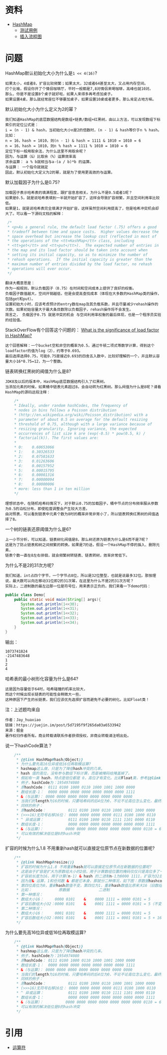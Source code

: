 # 资料

- [HashMap](../../src/main/java/xyz/zzyitj/source/java/util/HashMap.java)
  - [测试用例](../../src/test/java/xyz/zzyitj/java/util/HashMapTest.java)
  - [插入流程图](../../其他/util/HashMap/插入流程图.png)
  
# 问题

HashMap默认初始化大小为什么是`1 << 4(16)`?

    如果太小，4或者8，扩容比较频繁；如果太大，32或者64甚至太大，又占用内存空间。
    打个比喻，假设你开了个情侣咖啡厅，平时一般都是7,8对情侣来喝咖啡，高峰也就10对。
    那么，你是不是设置8个桌子就好啦，如果人来得多再考虑加桌子。
    如果设置4桌，那么就经常座位不够要加桌子，如果设置10桌或者更多，那么肯定占地方嘛。

默认初始化大小为什么定义为2的幂？

    我们知道HashMap的底层数据结构是数组+链表/数组+红黑树，由以上方法，可以发现数组下标索引的定位公式是：
    i = (n - 1) & hash，当初始化大小n是2的倍数时，(n - 1) & hash等价于n % hash。比如：
    n = 16，hash = 1010，则(n - 1) & hash = 1111 & 1010 = 1010 = 6
    n = 16，hash = 1010，则n % hash = 1111 % 1010 = 1010 = 6
    定位下标一般用取余法，为什么这里不用取余呢？
    因为，与运算（&）比取余（%）运算效率高
    求余运算： a % b就相当与a-(a / b)*b 的运算。
    与运算： 一个指令就搞定
    因此，默认初始化大定义为2的幂，就是为了使用更高效的与运算。
    
默认加载因子为什么是0.75?

    加载因子表示哈希表的填满程度，跟扩容息息相关。为什么不是0.5或者1呢？
    如果是0.5，就是说哈希表填到一半就开始扩容了，这样会导致扩容频繁，并且空间利用率比较低。
    如果是1，就是说哈希表完全填满才开始扩容，这样虽然空间利用提高了，但是哈希冲突机会却大了。可以看一下源码文档的解释：

```java
 /*
 * <p>As a general rule, the default load factor (.75) offers a good
 * tradeoff between time and space costs.  Higher values decrease the
 * space overhead but increase the lookup cost (reflected in most of
 * the operations of the <tt>HashMap</tt> class, including
 * <tt>get</tt> and <tt>put</tt>).  The expected number of entries in
 * the map and its load factor should be taken into account when
 * setting its initial capacity, so as to minimize the number of
 * rehash operations.  If the initial capacity is greater than the
 * maximum number of entries divided by the load factor, no rehash
 * operations will ever occur.
 */
```
    翻译大概意思是：
    作为一般规则，默认负载因子（0.75）在时间和空间成本上提供了良好的权衡。
    负载因子数值越大，空间开销越低，但是会提高查找成本（体现在大多数的HashMap类的操作，包括get和put）。
    设置初始大小时，应该考虑预计的entry数在map及其负载系数，并且尽量减少rehash操作的次数。如果初始容量大于最大条目数除以负载因子，rehash操作将不会发生。
    简言之， 负载因子0.75 就是冲突的机会 与空间利用率权衡的最后体现，也是一个程序员实验的经验值。
StackOverFlow有个回答这个问题的： [What is the significance of load factor in HashMap?](https://stackoverflow.com/questions/10901752/what-is-the-significance-of-load-factor-in-hashmap)

    这个回答解释：一个bucket空和非空的概率为0.5，通过牛顿二项式等数学计算，得到这个loadfactor的值为log（2），约等于0.693。
    最后选择选择0.75，可能0.75是接近0.693的四舍五入数中，比较好理解的一个，并且默认容量大小16*0.75=12，为一个整数。

链表转换红黑树的阀值为什么是8?

    JDK8及以后的版本中，HashMap底层数据结构引入了红黑树。
    当添加元素的时候，如果桶中链表元素超过8，会自动转为红黑树。那么阀值为什么是8呢？请看HashMap的源码这段注释：
```java
    /*
    * Ideally, under random hashCodes, the frequency of
    * nodes in bins follows a Poisson distribution
    * (http://en.wikipedia.org/wiki/Poisson_distribution) with a
    * parameter of about 0.5 on average for the default resizing
    * threshold of 0.75, although with a large variance because of
    * resizing granularity. Ignoring variance, the expected
    * occurrences of list size k are (exp(-0.5) * pow(0.5, k) /
    * factorial(k)). The first values are:
    *
    * 0:    0.60653066
    * 1:    0.30326533
    * 2:    0.07581633
    * 3:    0.01263606
    * 4:    0.00157952
    * 5:    0.00015795
    * 6:    0.00001316
    * 7:    0.00000094
    * 8:    0.00000006
    * more: less than 1 in ten million
    */
```
    理想状态中，在随机哈希码情况下，对于默认0.75的加载因子，桶中节点的分布频率服从参数为0.5的泊松分布，即使粒度调整会产生较大方差。
    由对照表，可以看到链表中元素个数为8时的概率非常非常小了，所以链表转换红黑树的阀值选择了8。
    
一个树的链表还原阈值为什么是6?

    上一小节分析，可以知道，链表树化阀值是8，那么树还原为链表为什么是6而不是7呢？
    这是为了防止链表和树之间频繁的转换。如果是7的话，假设一个HashMap不停的插入、删除元素，
    链表个数一直在8左右徘徊，就会频繁树转链表、链表转树，效率非常低下。
    
为什么不是2的31次方呢?

    我们知道，int占四个字节，一个字节占8位，所以是32位整型，也就是说最多32位。那按理说，最大数可以向左移动31位即2的31次幂，在这里为什么不是2的31次方呢？
    实际上，二进制数的最左边那一位是符号位，用来表示正负的，我们来看一下demo代码：
```java
public class Demo{
    public static void main(String[] args){
       System.out.println(1<<30);
       System.out.println(1<<31);
       System.out.println(1<<32);
       System.out.println(1<<33);
       System.out.println(1<<34);
    }
}
```
输出：
```
1073741824
-2147483648
1
2
4
```

哈希表的最小树形化容量为什么是64?

    这是因为容量低于64时，哈希碰撞的机率比较大，
    而这个时候出现长链表的可能性会稍微大一些，
    这种原因下产生的长链表，我们应该优先选择扩容而避免不必要的树化。比如Float类！

注：上述题均来自

    作者：Jay_huaxiao
    链接：https://juejin.im/post/5d7195f9f265da03a6533942
    来源：掘金
    著作权归作者所有。商业转载请联系作者获得授权，非商业转载请注明出处。
说一下hashCode算法？
```java
    /**
     * {@link HashMap#hash(Object)}
     * 为什么要先高16位异或低16位再取模运算?
     * hashmap这么做，只是为了降低hash冲突的几率。
     * hash 值的高位，没有参与数组下标计算，而是被掩码给掩盖掉了。
     * 假如有一类 hash，特点是低位都是 0，高位才有变化。比如Float类，参考{@link xyz.zzyitj.java.util.HashMapTest#testHashCode()}
     * 例子，hashCode为：1954974080
     * 原hashCode： 0111 0100 1000 0110 1000 1001 1000 0000
     * 数组长度-1：  0000 0000 0000 0000 0000 0000 0000 1111
     * &（与运算）： 0000 0000 0000 0000 0000 0000 0000 0000
     * 当我们的length为16的时候，只要哈希码的后4位为0，不论不论高位怎么变化，最终的结果均为0。
     * 同样的例子：
     * 原hashCode：          0111 0100 1000 0110 1000 1001 1000 0000
     * (>>>16)无符号右移16位： 0000 0000 0000 0000 0111 0100 1000 0110
     * ^ 异或运算：           0111 0100 1000 0110 1111 1101 0000 0110
     * 数组长度-1：           0000 0000 0000 0000 0000 0000 0000 1111
     * &（与运算）：          0000 0000 0000 0000 0000 0000 0000 0110 = 6
     * 可以有效的解决低位是0的hash冲突
     */
```

扩容的时候为什么1.8 不用重新hash就可以直接定位原节点在新数据的位置呢?

```java
    /**
     * {@link HashMap#resize()}
     * 扩容的时候为什么1.8 不用重新hash就可以直接定位原节点在新数据的位置呢?
     * 这是由于扩容是扩大为原数组大小的2倍，用于计算数组位置的掩码仅仅只是高位多了一个1
     * 扩容前长度为16，用于计算(n-1) & hash 的二进制n-1为0000 1111，扩容为32后的二进制就高位多了1，为0001 1111。
     * 因为是& 运算，1和任何数 & 都是它本身，那就分二种情况，如下图：原数据hashcode高位第4位为0和高位为1的情况；
     * 第四位高位为0，重新hash数值不变，第四位为1，重新hash数值比原来大16（旧数组的容量）
     * 比如：            原数据             二进制
     * 第一种情况：
     * 数组大小16：     0000 0101    &    0000 1111 = 0000 0101 = 5
     * 扩容后数组大小32：0000 0101    &    0001 1111 = 0000 0101 = 5（不变）
     * 第二种情况：
     * 数组大小16：     0001 0101    &    0000 1111 = 0000 0101 = 5
     * 扩容后数组大小32：0001 0101    &    0001 1111 = 0001 0101 = 5 + 16（比扩容前增加了16）
     */
```

为什么要先高16位异或低16位再取模运算?

```java
    /**
     * {@link HashMap#hash(Object)}
     * hashmap这么做，只是为了降低hash冲突的几率。
     * 例子，hashCode为：1954974080
     * 原hashCode： 0111 0100 1000 0110 1000 1001 1000 0000
     * 数组长度-1：  0000 0000 0000 0000 0000 0000 0000 1111
     * &（与运算）： 0000 0000 0000 0000 0000 0000 0000 0000
     * 当我们的length为16的时候，只要哈希码的后4位为0，不论不论高位怎么变化，最终的结果均为0。
     * 同样的例子：
     * 原hashCode：          0111 0100 1000 0110 1000 1001 1000 0000
     * (>>>16)无符号右移16位： 0000 0000 0000 0000 0111 0100 1000 0110
     * ^ 异或运算：           0111 0100 1000 0110 1111 1101 0000 0110
     * 数组长度-1：           0000 0000 0000 0000 0000 0000 0000 1111
     * &（与运算）：          0000 0000 0000 0000 0000 0000 0000 0110 = 6
     * 可以有效的解决低位是0的hash冲突
     */
```

# 引用
- [运算符](../../其他/运算符.jpeg)